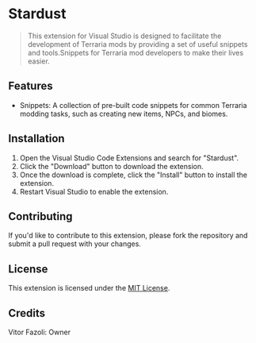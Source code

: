 # Stardust

> This extension for Visual Studio is designed to facilitate the development of Terraria mods by providing a set of useful snippets and tools.Snippets for Terraria mod developers to make their lives easier.

## **Features**

* Snippets: A collection of pre-built code snippets for common Terraria modding tasks, such as creating new items, NPCs, and biomes.

## **Installation**

1. Open the Visual Studio Code Extensions and search for "Stardust".
2. Click the "Download" button to download the extension.
3. Once the download is complete, click the "Install" button to install the extension.
4. Restart Visual Studio to enable the extension.

## **Contributing**

If you'd like to contribute to this extension, please fork the repository and submit a pull request with your changes.

## **License**

This extension is licensed under the [MIT License](https://opensource.org/licenses/MIT).

## **Credits**

Vitor Fazoli: Owner
